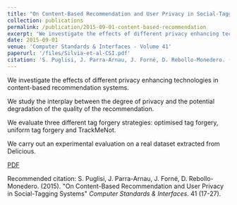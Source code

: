 ```yaml
---
title: "On Content-Based Recommendation and User Privacy in Social-Tagging Systems."
collection: publications
permalink: /publication/2015-09-01-content-based-recommendation
excerpt: 'We investigate the effects of different privacy enhancing technologies in content-based recommendation systems.'
date: 2015-09-01
venue: 'Computer Standards & Interfaces - Volume 41'
paperurl: '/files/Silvia-et-al-CSI.pdf'
citation: 'S. Puglisi, J. Parra-Arnau, J. Forné, D. Rebollo-Monedero. (2015). &quot;On Content-Based Recommendation and User Privacy in Social-Tagging Systems.&quot; <i>Computer Standards & Interfaces</i>. 41 (17-27).'
---
```

We investigate the effects of different privacy enhancing technologies in content-based recommendation systems.

We study the interplay between the degree of privacy and the potential degradation of the quality of the recommendation.

We evaluate three different tag forgery strategies: optimised tag forgery, uniform tag forgery and TrackMeNot.

We carry out an experimental evaluation on a real dataset extracted from Delicious.

[PDF](/files/Silvia-et-al-CSI.pdf)

Recommended citation: S. Puglisi, J. Parra-Arnau, J. Forné, D. Rebollo-Monedero. (2015). "On Content-Based Recommendation and User Privacy in Social-Tagging Systems" <i>Computer Standards & Interfaces</i>. 41 (17-27).